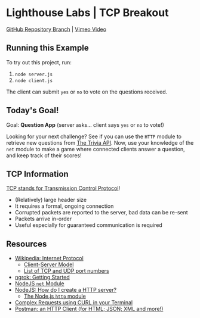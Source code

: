 # Lighthouse Labs | TCP Breakout

[GitHub Repository Branch](https://github.com/WarrenUhrich/lighthouse-labs-tcp-breakout/tree/2022.10.20-web-flex-19sept2020) | [Vimeo Video](https://vimeo.com/762458236/55f8e7336f)

## Running this Example

To try out this project, run:

1. `node server.js`
2. `node client.js`

The client can submit `yes` or `no` to vote on the questions received.

## Today's Goal!

Goal: **Question App** (server asks... client says `yes` or `no` to vote!)

Looking for your next challenge? See if you can use the `HTTP` module to retrieve new questions from [The Trivia API](https://the-trivia-api.com/). Now, use your knowledge of the `net` module to make a game where connected clients answer a question, and keep track of their scores!

## TCP Information

[TCP stands for Transmission Control Protocol](https://en.wikipedia.org/wiki/Transmission_Control_Protocol)!

* (Relatively) large header size
* It requires a formal, ongoing connection
* Corrupted packets are reported to the server, bad data can be re-sent
* Packets arrive in-order
* Useful especially for guaranteed communication is required

## Resources

* [Wikipedia: Internet Protocol](https://en.wikipedia.org/wiki/Internet_Protocol)
  * [Client-Server Model](https://en.wikipedia.org/wiki/Client%E2%80%93server_model)
  * [List of TCP and UDP port numbers](https://en.wikipedia.org/wiki/List_of_TCP_and_UDP_port_numbers)
* [ngrok: Getting Started](https://ngrok.com/docs/getting-started)
* [NodeJS `net` Module](https://nodejs.org/api/net.html#net)
* [NodeJS: How do I create a HTTP server?](https://nodejs.org/en/knowledge/HTTP/servers/how-to-create-a-HTTP-server/)
  * [The Node.js `http` module](https://nodejs.dev/learn/the-nodejs-http-module)
* [Complex Requests using CURL in your Terminal](http://curl.haxx.se/docs/httpscripting.html)
* [Postman: an HTTP Client (for HTML; JSON; XML and more!)](http://getpostman.com/)
